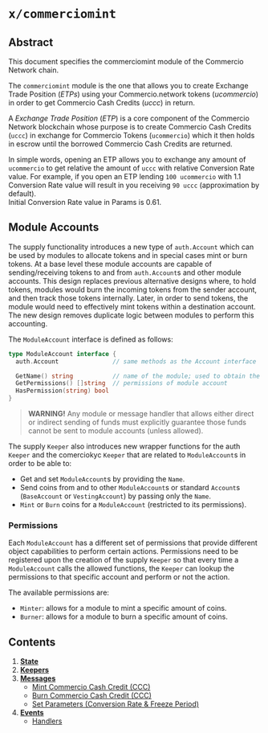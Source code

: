 <!--
order: 0
title: Commerciomint Overview
parent:
  title: "commerciomint"
-->

# `x/commerciomint`

## Abstract

This document specifies the commerciomint module of the Commercio Network chain.

The `commerciomint` module is the one that allows you to create Exchange Trade Position (*ETPs*) using your 
Commercio.network tokens (*ucommercio*) in order to get Commercio Cash Credits (*uccc*) in return.

A *Exchange Trade Position* (*ETP*) is a core component of the Commercio Network blockchain whose purpose is to
create Commercio Cash Credits (`uccc`) in exchange for Commercio Tokens (`ucommercio`) which it then holds in
escrow until the borrowed Commercio Cash Credits are returned.

In simple words, opening an ETP allows you to exchange any amount of `ucommercio` to get relative the amount of `uccc` with relative Conversion Rate value. 
For example, if you open an ETP lending `100 ucommercio` with 1.1 Conversion Rate value will result in you receiving `90 uccc` (approximation by default).  
Initial Conversion Rate value in Params is 0.61. 


## Module Accounts

The supply functionality introduces a new type of `auth.Account` which can be used by
modules to allocate tokens and in special cases mint or burn tokens. At a base
level these module accounts are capable of sending/receiving tokens to and from
`auth.Account`s and other module accounts. This design replaces previous
alternative designs where, to hold tokens, modules would burn the incoming
tokens from the sender account, and then track those tokens internally. Later,
in order to send tokens, the module would need to effectively mint tokens
within a destination account. The new design removes duplicate logic between
modules to perform this accounting.

The `ModuleAccount` interface is defined as follows:

```go
type ModuleAccount interface {
  auth.Account               // same methods as the Account interface

  GetName() string           // name of the module; used to obtain the address
  GetPermissions() []string  // permissions of module account
  HasPermission(string) bool
}
```

> **WARNING!**
> Any module or message handler that allows either direct or indirect sending of funds must explicitly guarantee those funds cannot be sent to module accounts (unless allowed).

The supply `Keeper` also introduces new wrapper functions for the auth `Keeper`
and the comerciokyc `Keeper` that are related to `ModuleAccount`s in order to be able
to:

- Get and set `ModuleAccount`s by providing the `Name`.
- Send coins from and to other `ModuleAccount`s or standard `Account`s
  (`BaseAccount` or `VestingAccount`) by passing only the `Name`.
- `Mint` or `Burn` coins for a `ModuleAccount` (restricted to its permissions).

### Permissions

Each `ModuleAccount` has a different set of permissions that provide different
object capabilities to perform certain actions. Permissions need to be
registered upon the creation of the supply `Keeper` so that every time a
`ModuleAccount` calls the allowed functions, the `Keeper` can lookup the
permissions to that specific account and perform or not the action.

The available permissions are:

- `Minter`: allows for a module to mint a specific amount of coins.
- `Burner`: allows for a module to burn a specific amount of coins.

## Contents

1. **[State](01_state.md)**
2. **[Keepers](02_keepers.md)**
3. **[Messages](03_messages.md)**
   - [Mint Commercio Cash Credit (CCC)](03_messages.md#mint-commercio-cash-credit-(CCC))
   - [Burn Commercio Cash Credit (CCC)](03_messages.md#burn-commercio-cash-credit-(CCC))
   - [Set Parameters (Conversion Rate & Freeze Period)](03_messages.md#set-parameters-(conversion-rate-&-freeze-period))
4. **[Events](04_events.md)**
   - [Handlers](04_events.md#handlers)
